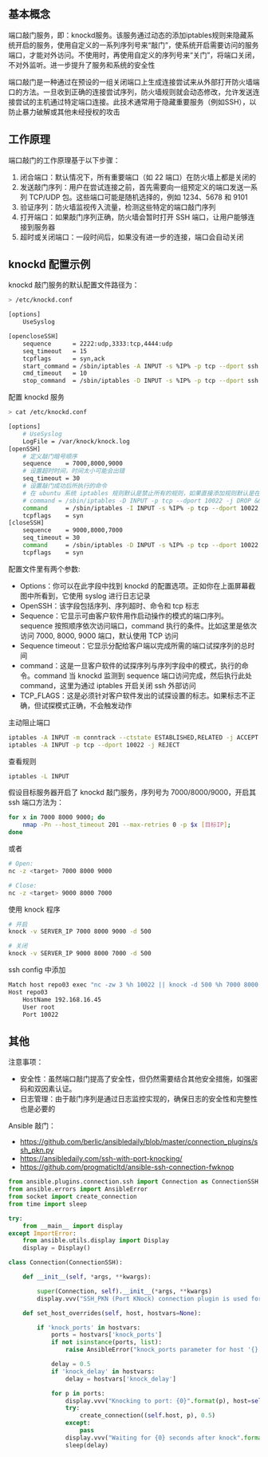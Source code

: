 ## 基本概念

端口敲门服务，即：knockd服务。该服务通过动态的添加iptables规则来隐藏系统开启的服务，使用自定义的一系列序列号来“敲门”，使系统开启需要访问的服务端口，才能对外访问。不使用时，再使用自定义的序列号来“关门”，将端口关闭，不对外监听。进一步提升了服务和系统的安全性

端口敲门是一种通过在预设的一组关闭端口上生成连接尝试来从外部打开防火墙端口的方法。一旦收到正确的连接尝试序列，防火墙规则就会动态修改，允许发送连接尝试的主机通过特定端口连接。此技术通常用于隐藏重要服务（例如SSH），以防止暴力破解或其他未经授权的攻击

## 工作原理

端口敲门的工作原理基于以下步骤：

1. 闭合端口：默认情况下，所有重要端口（如 22 端口）在防火墙上都是关闭的
2. 发送敲门序列：用户在尝试连接之前，首先需要向一组预定义的端口发送一系列 TCP/UDP 包。这些端口可能是随机选择的，例如 1234、5678 和 9101
3. 验证序列：防火墙监视传入流量，检测这些特定的端口敲门序列
4. 打开端口：如果敲门序列正确，防火墙会暂时打开 SSH 端口，让用户能够连接到服务器
5. 超时或关闭端口：一段时间后，如果没有进一步的连接，端口会自动关闭

## knockd 配置示例

knockd 敲门服务的默认配置文件路径为：

```bash
> /etc/knockd.conf

[options]
    UseSyslog

[opencloseSSH]
    sequence      = 2222:udp,3333:tcp,4444:udp
    seq_timeout   = 15
    tcpflags      = syn,ack
    start_command = /sbin/iptables -A INPUT -s %IP% -p tcp --dport ssh -j ACCEPT
    cmd_timeout   = 10
    stop_command  = /sbin/iptables -D INPUT -s %IP% -p tcp --dport ssh -j ACCEPT
```

配置 knockd 服务

```bash
> cat /etc/knockd.conf

[options]
    # UseSyslog
    LogFile = /var/knock/knock.log
[openSSH]
    # 定义敲门暗号顺序
    sequence    = 7000,8000,9000
    # 设置超时时间，时间太小可能会出错
    seq_timeout = 30
    # 设置敲门成功后所执行的命令
    # 在 ubuntu 系统 iptables 规则默认是禁止所有的规则，如果直接添加规则默认是在 drop all 规则之后，因此需要先删除 drop all 的规则再添加所要设置的规则，最后重新添加 drop all 的规则
    # command = /sbin/iptables -D INPUT -p tcp --dport 10022 -j DROP && /sbin/iptables -A INPUT -s [允许远程的IP] -p tcp --dport 10022 -j ACCEPT && /sbin/iptables -A INPUT -p tcp --dport 10022 -j DROP
    command     = /sbin/iptables -I INPUT -s %IP% -p tcp --dport 10022 -j ACCEPT
    tcpflags    = syn
[closeSSH]
    sequence    = 9000,8000,7000
    seq_timeout = 30
    command     = /sbin/iptables -D INPUT -s %IP% -p tcp --dport 10022 -j ACCEPT
    tcpflags    = syn
```

配置文件里有两个参数:

- Options：你可以在此字段中找到 knockd 的配置选项。正如你在上面屏幕截图中所看到，它使用 syslog 进行日志记录
- OpenSSH：该字段包括序列、序列超时、命令和 tcp 标志
- Sequence：它显示可由客户软件用作启动操作的模式的端口序列。sequence 按照顺序依次访问端口，command 执行的条件。比如这里是依次访问 7000, 8000, 9000 端口，默认使用 TCP 访问
- Sequence timeout：它显示分配给客户端以完成所需的端口试探序列的总时间
- command：这是一旦客户软件的试探序列与序列字段中的模式，执行的命令。command 当 knockd 监测到 sequence 端口访问完成，然后执行此处 command，这里为通过 iptables 开启关闭 ssh 外部访问
- TCP_FLAGS：这是必须针对客户软件发出的试探设置的标志。如果标志不正确，但试探模式正确，不会触发动作

主动阻止端口

```bash
iptables -A INPUT -m conntrack --ctstate ESTABLISHED,RELATED -j ACCEPT
iptables -A INPUT -p tcp --dport 10022 -j REJECT
```

查看规则

```bash
iptables -L INPUT
```

假设目标服务器开启了 knockd 敲门服务，序列号为 7000/8000/9000，开启其 ssh 端口方法为：

```bash
for x in 7000 8000 9000; do 
    nmap -Pn --host_timeout 201 --max-retries 0 -p $x [目标IP];
done 
```

或者

```bash
# Open:
nc -z <target> 7000 8000 9000

# Close:
nc -z <target> 9000 8000 7000
```

使用 knock 程序

```bash
# 开启
knock -v SERVER_IP 7000 8000 9000 -d 500

# 关闭
knock -v SERVER_IP 9000 8000 7000 -d 500
```

ssh config 中添加

```bash
Match host repo03 exec "nc -zw 3 %h 10022 || knock -d 500 %h 7000 8000 9000"
Host repo03
    HostName 192.168.16.45
    User root
    Port 10022
```

## 其他

注意事项：

- 安全性：虽然端口敲门提高了安全性，但仍然需要结合其他安全措施，如强密码和双因素认证。
- 日志管理：由于敲门序列是通过日志监控实现的，确保日志的安全性和完整性也是必要的

Ansible 敲门：

- <https://github.com/berlic/ansibledaily/blob/master/connection_plugins/ssh_pkn.py>
- <https://ansibledaily.com/ssh-with-port-knocking/>
- <https://github.com/progmaticltd/ansible-ssh-connection-fwknop>

```python
from ansible.plugins.connection.ssh import Connection as ConnectionSSH
from ansible.errors import AnsibleError
from socket import create_connection
from time import sleep

try:
    from __main__ import display
except ImportError:
    from ansible.utils.display import Display
    display = Display()

class Connection(ConnectionSSH):

    def __init__(self, *args, **kwargs):

        super(Connection, self).__init__(*args, **kwargs)
        display.vvv("SSH_PKN (Port KNock) connection plugin is used for this host", host=self.host)

    def set_host_overrides(self, host, hostvars=None):

        if 'knock_ports' in hostvars:
            ports = hostvars['knock_ports']
            if not isinstance(ports, list):
                raise AnsibleError("knock_ports parameter for host '{}' must be list!".format(host))

            delay = 0.5
            if 'knock_delay' in hostvars:
                delay = hostvars['knock_delay']

            for p in ports:
                display.vvv("Knocking to port: {0}".format(p), host=self.host)
                try:
                    create_connection((self.host, p), 0.5)
                except:
                    pass
                display.vvv("Waiting for {0} seconds after knock".format(delay), host=self.host)
                sleep(delay)
```

